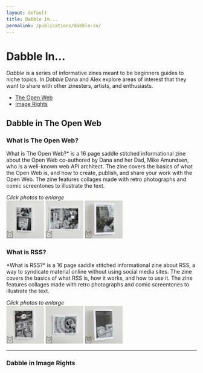 ```yaml
---
layout: default
title: Dabble In...
permalink: /publications/dabble-in/
---
```


<h1>Dabble In...</h1>

*Dabble* is a series of informative zines meant to be beginners guides to niche topics. In *Dabble* Dana and Alex explore areas of interest that they want to share with other zinesters, artists, and enthusiasts.

<ul class="tag">
  <li><a href="#OpenWeb" class="tag_name">The Open Web</a></li>
  <li><a href="#ImageRights" class="tag_name">Image Rights</a></li>
</ul>

<p></p>

<h2 id="OpenWeb">Dabble in The Open Web</h3>

<h3>What is The Open Web?</h3>
What is The Open Web?* is a 16 page saddle stitched informational zine about the Open Web co-authored by Dana and her Dad, Mike Amundsen, who is a well-known web API architect. The zine covers the basics of what the Open Web is, and how to create, publish, and share your work with the Open Web. The zine features collages made with retro photographs and comic screentones to illustrate the text.

*Click photos to enlarge*  
<a href="/assets/img/publications/what-is-the-open-web_dana_1.png"><img src="/assets/img/publications/what-is-the-open-web_dana_1.png" alt="A photo of the cover of 'What is Rss?' featuring retro desktop computer monitors on a black background." width="100"></a>
<a href="/assets/img/publications/what-is-the-open-web_dana_2.png"><img src="/assets/img/publications/what-is-the-open-web_dana_2.png" alt="A photo showing some of the pages of the zine, featuring typewriter style fonts and black and white photography collages." width="100"></a>
<a href="/assets/img/publications/what-is-the-open-web.png"><img src="/assets/img/publications/what-is-the-open-web_dana_3.png" alt="A photo of the back of the zine." width="100"></a>

<h3>What is RSS?</h3>
*What is RSS?* is a 16 page saddle stitched informational zine about RSS, a way to syndicate material online without using social media sites. The zine covers the basics of what RSS is, how it works, and how to use it. The zine features collages made with retro photographs and comic screentones to illustrate the text.

*Click photos to enlarge*  
<a href="/assets/img/publications/what-is-rss_dana_1.png"><img src="/assets/img/publications/what-is-rss_dana_1.png" alt="A photo of the cover of 'What is Rss?' featuring retro desktop computer monitors on a black background." width="100"></a>
<a href="/assets/img/publications/what-is-rss_dana_2.png"><img src="/assets/img/publications/what-is-rss_dana_2.png" alt="A photo showing some of the pages of the zine, featuring typewriter style fonts and black and white photography collages." width="100"></a>
<a href="/assets/img/publications/what-is-rss.png"><img src="/assets/img/publications/what-is-rss_dana_3.png" alt="A photo of the back of the zine." width="100"></a>

<hr></hr>

<h3 id="ImageRights">Dabble in Image Rights</h3>
